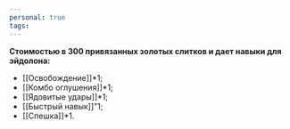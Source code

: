 ```yaml
---
personal: true
tags:
---
```

**Стоимостью в 300 привязанных золотых слитков и дает навыки для эйдолона:**  

- [[Освобождение]]*1;
- [[Комбо оглушения]]*1;
- [[Ядовитые удары]]*1;
- [[Быстрый навык]]"1;
- [[Спешка]]*1.

